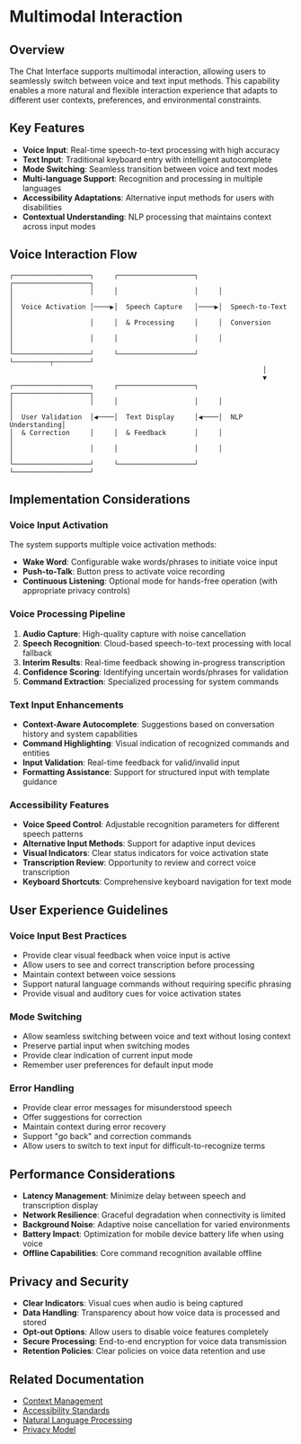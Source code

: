 # Multimodal Interaction

## Overview

The Chat Interface supports multimodal interaction, allowing users to seamlessly switch between voice and text input methods. This capability enables a more natural and flexible interaction experience that adapts to different user contexts, preferences, and environmental constraints.

## Key Features

* **Voice Input**: Real-time speech-to-text processing with high accuracy
* **Text Input**: Traditional keyboard entry with intelligent autocomplete
* **Mode Switching**: Seamless transition between voice and text modes
* **Multi-language Support**: Recognition and processing in multiple languages
* **Accessibility Adaptations**: Alternative input methods for users with disabilities
* **Contextual Understanding**: NLP processing that maintains context across input modes

## Voice Interaction Flow

```
┌───────────────────┐     ┌───────────────────┐     ┌───────────────────┐
│                   │     │                   │     │                   │
│  Voice Activation │────▶│  Speech Capture   │────▶│  Speech-to-Text   │
│                   │     │  & Processing     │     │  Conversion       │
│                   │     │                   │     │                   │
└───────────────────┘     └───────────────────┘     └─────────┬─────────┘
                                                               │
                                                               ▼
┌───────────────────┐     ┌───────────────────┐     ┌───────────────────┐
│                   │     │                   │     │                   │
│  User Validation  │◀────│  Text Display     │◀────│  NLP Understanding│
│  & Correction     │     │  & Feedback       │     │                   │
│                   │     │                   │     │                   │
└───────────────────┘     └───────────────────┘     └───────────────────┘
```

## Implementation Considerations

### Voice Input Activation

The system supports multiple voice activation methods:

* **Wake Word**: Configurable wake words/phrases to initiate voice input
* **Push-to-Talk**: Button press to activate voice recording
* **Continuous Listening**: Optional mode for hands-free operation (with appropriate privacy controls)

### Voice Processing Pipeline

1. **Audio Capture**: High-quality capture with noise cancellation
2. **Speech Recognition**: Cloud-based speech-to-text processing with local fallback
3. **Interim Results**: Real-time feedback showing in-progress transcription
4. **Confidence Scoring**: Identifying uncertain words/phrases for validation
5. **Command Extraction**: Specialized processing for system commands

### Text Input Enhancements

* **Context-Aware Autocomplete**: Suggestions based on conversation history and system capabilities
* **Command Highlighting**: Visual indication of recognized commands and entities
* **Input Validation**: Real-time feedback for valid/invalid input
* **Formatting Assistance**: Support for structured input with template guidance

### Accessibility Features

* **Voice Speed Control**: Adjustable recognition parameters for different speech patterns
* **Alternative Input Methods**: Support for adaptive input devices
* **Visual Indicators**: Clear status indicators for voice activation state
* **Transcription Review**: Opportunity to review and correct voice transcription
* **Keyboard Shortcuts**: Comprehensive keyboard navigation for text mode

## User Experience Guidelines

### Voice Input Best Practices

* Provide clear visual feedback when voice input is active
* Allow users to see and correct transcription before processing
* Maintain context between voice sessions
* Support natural language commands without requiring specific phrasing
* Provide visual and auditory cues for voice activation states

### Mode Switching

* Allow seamless switching between voice and text without losing context
* Preserve partial input when switching modes
* Provide clear indication of current input mode
* Remember user preferences for default input mode

### Error Handling

* Provide clear error messages for misunderstood speech
* Offer suggestions for correction
* Maintain context during error recovery
* Support "go back" and correction commands
* Allow users to switch to text input for difficult-to-recognize terms

## Performance Considerations

* **Latency Management**: Minimize delay between speech and transcription display
* **Network Resilience**: Graceful degradation when connectivity is limited
* **Background Noise**: Adaptive noise cancellation for varied environments
* **Battery Impact**: Optimization for mobile device battery life when using voice
* **Offline Capabilities**: Core command recognition available offline

## Privacy and Security

* **Clear Indicators**: Visual cues when audio is being captured
* **Data Handling**: Transparency about how voice data is processed and stored
* **Opt-out Options**: Allow users to disable voice features completely
* **Secure Processing**: End-to-end encryption for voice data transmission
* **Retention Policies**: Clear policies on voice data retention and use

## Related Documentation

* [Context Management](./context_management.md)
* [Accessibility Standards](../../design_system/accessibility.md)
* [Natural Language Processing](../../technical_architecture/nlp_processing.md)
* [Privacy Model](../../technical_architecture/security_model.md) 